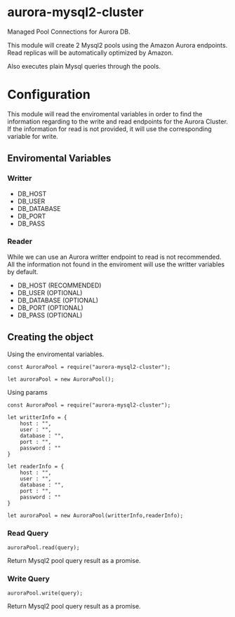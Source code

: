 # aurora-mysql2-cluster
Managed Pool Connections for Aurora DB. 

This module will create 2 Mysql2 pools using the Amazon Aurora endpoints. Read replicas will be automatically optimized by Amazon.

Also executes plain Mysql queries through the pools. 

# Configuration

This module will read the enviromental variables in order to find the information regarding to the write and read endpoints for the Aurora Cluster. If the information for read is not provided, it will use the corresponding variable for write.

## Enviromental Variables

### Writter 

* DB_HOST
* DB_USER
* DB_DATABASE
* DB_PORT
* DB_PASS

### Reader

While we can use an Aurora writter endpoint to read is not recommended. All the information not found in the enviroment will use the writter variables by default.

* DB_HOST (RECOMMENDED)
* DB_USER (OPTIONAL)
* DB_DATABASE (OPTIONAL)
* DB_PORT (OPTIONAL)
* DB_PASS (OPTIONAL)


## Creating the object

Using the enviromental variables.

```
const AuroraPool = require("aurora-mysql2-cluster");

let auroraPool = new AuroraPool();
```

Using params 

```
const AuroraPool = require("aurora-mysql2-cluster");

let writterInfo = {
    host : "",
    user : "",
    database : "",
    port : "",
    password : ""
}

let readerInfo = {
    host : "",
    user : "",
    database : "",
    port : "",
    password : ""
}

let auroraPool = new AuroraPool(writterInfo,readerInfo);
```

### Read Query

```
auroraPool.read(query);
```

Return Mysql2 pool query result as a promise.

### Write Query

```
auroraPool.write(query);
```

Return Mysql2 pool query result as a promise.
